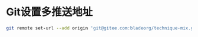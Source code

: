# Git设置多推送地址
```bash
git remote set-url --add origin 'git@gitee.com:bladeorg/technique-mix.git'
```
